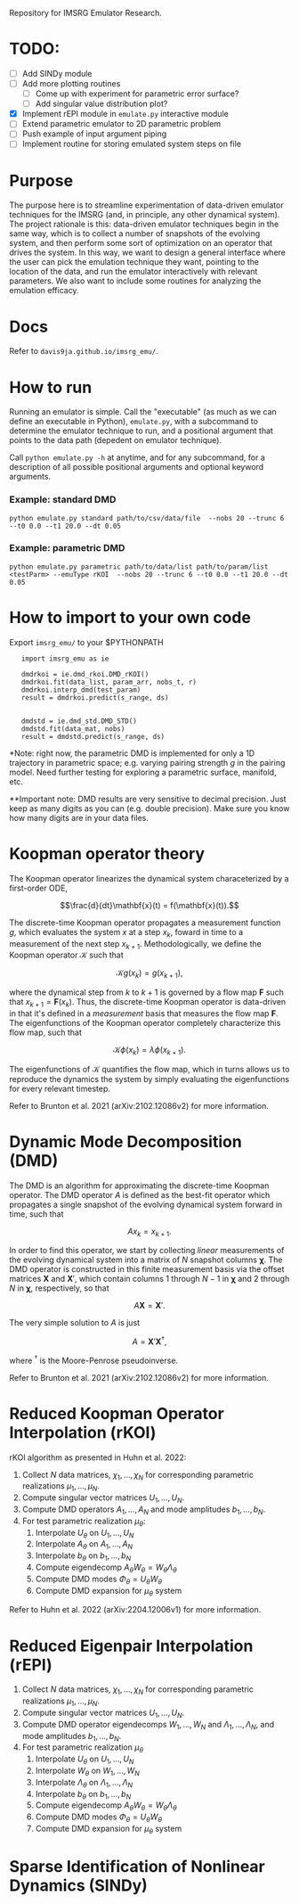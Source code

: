 Repository for IMSRG Emulator Research.

# TODO:

- [ ] Add SINDy module
- [ ] Add more plotting routines
  - [ ] Come up with experiment for parametric error surface?
  - [ ] Add singular value distribution plot?
- [x] Implement rEPI module in `emulate.py` interactive module
- [ ] Extend parametric emulator to 2D parametric problem
- [ ] Push example of input argument piping
- [ ] Implement routine for storing emulated system steps on file

# Purpose

The purpose here is to streamline experimentation of data-driven emulator techniques for the IMSRG (and, in principle, any other dynamical system). The project rationale is this: data-driven emulator techniques begin in the same way, which is to collect a number of snapshots of the evolving system, and then perform some sort of optimization on an operator that drives the system. In this way, we want to design a general interface where the user can pick the emulation technique they want, pointing to the location of the data, and run the emulator interactively with relevant parameters. We also want to include some routines for analyzing the emulation efficacy.

# Docs

Refer to `davis9ja.github.io/imsrg_emu/`.

# How to run

Running an emulator is simple. Call the "executable" (as much as we can define an executable in Python), `emulate.py`, with a subcommand to determine the emulator technique to run, and a positional argument that points to the data path (depedent on emulator technique).

Call `python emulate.py -h` at anytime, and for any subcommand, for a description of all possible positional arguments and optional keyword arguments.

### Example: standard DMD

    python emulate.py standard path/to/csv/data/file  --nobs 20 --trunc 6 --t0 0.0 --t1 20.0 --dt 0.05

### Example: parametric DMD

    python emulate.py parametric path/to/data/list path/to/param/list <testParm> --emuType rKOI  --nobs 20 --trunc 6 --t0 0.0 --t1 20.0 --dt 0.05

# How to import to your own code

Export `imsrg_emu/` to your $PYTHONPATH

       import imsrg_emu as ie

       dmdrkoi = ie.dmd_rkoi.DMD_rKOI()
       dmdrkoi.fit(data_list, param_arr, nobs_t, r)
       dmdrkoi.interp_dmd(test_param)
       result = dmdrkoi.predict(s_range, ds)


       dmdstd = ie.dmd_std.DMD_STD()
       dmdstd.fit(data_mat, nobs)
       result = dmdstd.predict(s_range, ds)

*Note: right now, the parametric DMD is implemented for only a 1D trajectory in parametric space; e.g. varying pairing strength $`g`$ in the pairing model. Need further testing for exploring a parametric surface, manifold, etc.

**Important note: DMD results are very sensitive to decimal precision. Just keep as many digits as you can (e.g. double precision). Make sure you know how many digits are in your data files.

# Koopman operator theory

The Koopman operator linearizes the dynamical system characeterized by a first-order ODE,

<!---
```math
\frac{d}{dt}\mathbf{x}(t) = f(\mathbf{x}(t)).
```
-->

$$\frac{d}{dt}\mathbf{x}(t) = f(\mathbf{x}(t)).$$

The discrete-time Koopman operator propagates a measurement function $`g`$, which evaluates the system $`x`$ at a step $`x_k`$, foward in time to a measurement of the next step $`x_{k+1}`$. Methodologically, we define the Koopman operator $`\mathcal{K}`$ such that

```math
\mathcal{K}g(x_k) = g(x_{k+1}),
```

where the dynamical step from $`k`$ to $`k+1`$ is governed by a flow map $`\mathbf{F}`$ such that $`x_{k+1} = \mathbf{F}(x_k)`$. Thus, the discrete-time Koopman operator is data-driven in that it's defined in a *measurement* basis that measures the flow map $`\mathbf{F}`$. The eigenfunctions of the Koopman operator completely characterize this flow map, such that

```math
\mathcal{K}\phi(x_k) = \lambda \phi(x_{k+1}).
```

The eigenfunctions of $`\mathcal{K}`$ quantifies the flow map, which in turns allows us to reproduce the dynamics the system by simply evaluating the eigenfunctions for every relevant timestep.

Refer to Brunton et al. 2021 (arXiv:2102.12086v2) for more information.

# Dynamic Mode Decomposition (DMD)

The DMD is an algorithm for approximating the discrete-time Koopman operator. The DMD operator $`A`$ is defined as the best-fit operator which propagates a single snapshot of the evolving dynamical system forward in time, such that

```math
Ax_k = x_{k+1}.
```

In order to find this operator, we start by collecting *linear* measurements of the evolving dynamical system into a matrix of $`N`$ snapshot columns $`\mathbf{\chi}`$. The DMD operator is constructed in this finite measurement basis via the offset matrices $`\mathbf{X}`$ and $`\mathbf{X}'`$, which contain columns $`1`$ through $`N-1`$ in $`\mathbf{\chi}`$ and $`2`$ through $`N`$ in $`\mathbf{\chi}`$, respectively, so that

```math
A\mathbf{X} = \mathbf{X}'.
```
The very simple solution to $`A`$ is just

```math
A = \mathbf{X}'\mathbf{X}^\dagger,
```

where $`^\dagger`$ is the Moore-Penrose pseudoinverse.

Refer to Brunton et al. 2021 (arXiv:2102.12086v2) for more information.

# Reduced Koopman Operator Interpolation (rKOI)

rKOI algorithm as presented in Huhn et al. 2022:

1. Collect $`N`$ data matrices, $`\chi_1,\dots,\chi_N`$ for corresponding parametric realizations $`\mu_1,\dots,\mu_N`$.
2. Compute singular vector matrices $`U_1,\dots,U_N`$.       
3. Compute DMD operators $`A_1,\dots,A_N`$ and mode amplitudes $`b_1,\dots,b_N`$.
4. For test parametric realization $`\mu_\theta`$:
   1. Interpolate $`U_\theta`$ on $`U_1, \dots, U_N`$
   2. Interpolate $`A_\theta`$ on $`A_1, \dots, A_N`$   
   3. Interpolate $`b_\theta`$ on $`b_1, \dots, b_N`$
   4. Compute eigendecomp $`A_\theta W_\theta = W_\theta \Lambda_\theta`$
   5. Compute DMD modes $`\Phi_\theta = U_\theta W_\theta`$
   6. Compute DMD expansion for $`\mu_\theta`$ system

Refer to Huhn et al. 2022 (arXiv:2204.12006v1) for more information.

# Reduced Eigenpair Interpolation (rEPI)

1. Collect $`N`$ data matrices, $`\chi_1,\dots,\chi_N`$ for corresponding parametric realizations $`\mu_1,\dots,\mu_N`$.
2. Compute singular vector matrices $`U_1,\dots,U_N`$.
3. Compute DMD operator eigendecomps $`W_1,\dots,W_N`$ and $`\Lambda_1,\dots,\Lambda_N`$, and mode amplitudes $`b_1,\dots,b_N`$.
4. For test parametric realization $`\mu_\theta`$
   1. Interpolate $`U_\theta`$ on $`U_1, \dots, U_N`$
   2. Interpolate $`W_\theta`$ on $`W_1, \dots, W_N`$
   3. Interpolate $`\Lambda_\theta`$ on $`\Lambda_1, \dots, \Lambda_N`$   
   4. Interpolate $`b_\theta`$ on $`b_1, \dots, b_N`$
   5. Compute eigendecomp $`A_\theta W_\theta = W_\theta \Lambda_\theta`$
   6. Compute DMD modes $`\Phi_\theta = U_\theta W_\theta`$
   7. Compute DMD expansion for $`\mu_\theta`$ system

# Sparse Identification of Nonlinear Dynamics (SINDy)

